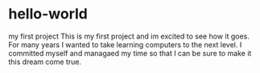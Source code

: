 # hello-world
my first project
This is my first project and im excited to see how it goes. For many years I wanted to take learning computers to the next level. I committed myself and managaed my time so that I can be sure to make it this dream come true.
